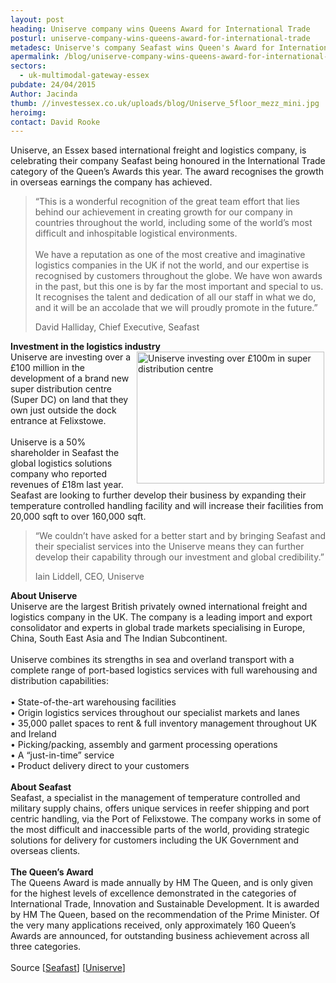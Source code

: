 ```yaml
---
layout: post
heading: Uniserve company wins Queens Award for International Trade
posturl: uniserve-company-wins-queens-award-for-international-trade
metadesc: Uniserve's company Seafast wins Queen's Award for International Trade furthering ports and logistics boom
apermalink: /blog/uniserve-company-wins-queens-award-for-international-trade
sectors:
  - uk-multimodal-gateway-essex 
pubdate: 24/04/2015
Author: Jacinda
thumb: //investessex.co.uk/uploads/blog/Uniserve_5floor_mezz_mini.jpg
heroimg: 
contact: David Rooke
---
```

<p>Uniserve, an Essex based international freight and logistics company, is celebrating their company Seafast being honoured in the International Trade category of the Queen’s Awards this year. The award recognises the growth in overseas earnings the company has achieved. </p><blockquote><p>“This is a wonderful recognition of the great team effort that lies behind our achievement in creating growth for our company in countries throughout the world, including some of the world’s most difficult and inhospitable logistical environments.<br/><br/>We have a reputation as one of the most creative and imaginative logistics companies in the UK if not the world, and our expertise is recognised by customers throughout the globe. We have won awards in the past, but this one is by far the most important and special to us. It recognises the talent and dedication of all our staff in what we do, and it will be an accolade that we will proudly promote in the future.”</p><p>David Halliday, Chief Executive, Seafast</p></blockquote><p><strong>Investment in the logistics industry</strong><br/><img alt='Uniserve investing over £100m in super distribution centre ' src='http://www.investessex.co.uk/uploads/blog/Uniserve_megaterminal_tilbury_300.jpg' style='float:right; height:211px; margin-left:2px; margin-right:2px; width:300px'/>Uniserve are investing over a £100 million in the development of a brand new super distribution centre (Super DC) on land that they own just outside the dock entrance at Felixstowe.<br/><br/>Uniserve is a 50% shareholder in Seafast the global logistics solutions company who reported revenues of £18m last year. Seafast are looking to further develop their business by expanding their temperature controlled handling facility and will increase their facilities from 20,000 sqft to over 160,000 sqft.</p><blockquote><p>“We couldn’t have asked for a better start and by bringing Seafast and their specialist services into the Uniserve means they can further develop their capability through our investment and global credibility.”</p><p>Iain Liddell, CEO, Uniserve</p></blockquote><p><strong>About Uniserve</strong><br/>Uniserve are the largest British privately owned international freight and logistics company in the UK. The company is a leading import and export consolidator and experts in global trade markets specialising in Europe, China, South East Asia and The Indian Subcontinent.<br/><br/>Uniserve combines its strengths in sea and overland transport with a complete range of port-based logistics services with full warehousing and distribution capabilities:<br/><br/>• State-of-the-art warehousing facilities<br/>• Origin logistics services throughout our specialist markets and lanes<br/>• 35,000 pallet spaces to rent &amp; full inventory management throughout UK and Ireland<br/>• Picking/packing, assembly and garment processing operations<br/>• A “just-in-time” service<br/>• Product delivery direct to your customers<br/><br/><strong>About Seafast</strong><br/>Seafast, a specialist in the management of temperature controlled and military supply chains, offers unique services in reefer shipping and port centric handling, via the Port of Felixstowe. The company works in some of the most difficult and inaccessible parts of the world, providing strategic solutions for delivery for customers including the UK Government and overseas clients.<br/><br/><strong>The Queen’s Award</strong><br/>The Queens Award is made annually by HM The Queen, and is only given for the highest levels of excellence demonstrated in the categories of International Trade, Innovation and Sustainable Development. It is awarded by HM The Queen, based on the recommendation of the Prime Minister. Of the very many applications received, only approximately 160 Queen’s Awards are announced, for outstanding business achievement across all three categories.<br/><br/>Source [<a href='http://www.seafast.com' target='_blank'>Seafast</a>] [<a href='http://www.uniservegroup.co.uk' target='_blank'>Uniserve</a>]</p>